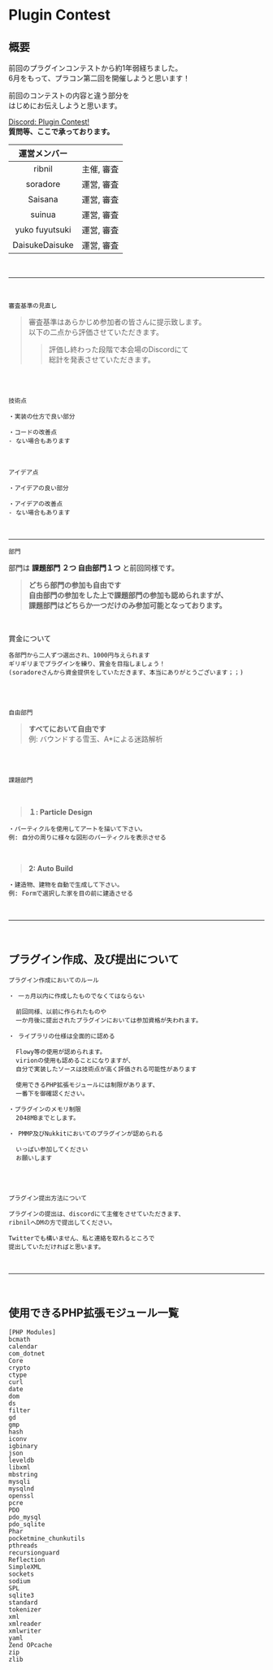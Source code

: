 # Plugin Contest  

## 概要  

前回のプラグインコンテストから約1年弱経ちました。  
6月をもって、プラコン第二回を開催しようと思います！

前回のコンテストの内容と違う部分を  
はじめにお伝えしようと思います。 

[Discord: Plugin Contest!](https://discord.gg/sqawZHa)  
**質問等、ここで承っております。**  

| 運営メンバー     |           |
|:--------------:|:---------:|
| ribnil         | 主催, 審査 |
| soradore       | 運営, 審査 |
| Saisana        | 運営, 審査 |
| suinua         | 運営, 審査 |
| yuko fuyutsuki | 運営, 審査 |
| DaisukeDaisuke | 運営, 審査 |

<br>  

***

<br>

```
審査基準の見直し
```  

> 審査基準はあらかじめ参加者の皆さんに提示致します。  
> 以下の二点から評価させていただきます。 
>> 評価し終わった段階で本会場のDiscordにて  
>> 総計を発表させていただきます。

<br>
<br>

`技術点`  

```
・実装の仕方で良い部分  

・コードの改善点
- ない場合もあります
```  

<br>
    
`アイデア点`  

```
・アイデアの良い部分  

・アイデアの改善点
- ない場合もあります
```  

<br>

***

`部門`  

部門は **課題部門 ２つ 自由部門１つ** と前回同様です。  
> **どちら部門の参加も自由です**  
> **自由部門の参加をした上で課題部門の参加も認められますが、**  
> **課題部門はどちらか一つだけのみ参加可能となっております。**

<br>

賞金について
```
各部門から二人ずつ選出され、1000円与えられます
ギリギリまでプラグインを練り、賞金を目指しましょう！
(soradoreさんから資金提供をしていただきます、本当にありがとうございます；；)
```

<br>
<br>

`自由部門`  

> **すべてにおいて自由です**  
> 例: バウンドする雪玉、A*による迷路解析  

<br>
<br>

`課題部門`  

<br>
  
> **１: Particle Design**  

```
・パーティクルを使用してアートを描いて下さい。
例: 自分の周りに様々な図形のパーティクルを表示させる
```  

<br>

> **2: Auto Build**  

```
・建造物、建物を自動で生成して下さい。
例: Formで選択した家を目の前に建造させる
```  

<br>  

***

<br>

## プラグイン作成、及び提出について  

`プラグイン作成においてのルール`  

```
・ 一ヵ月以内に作成したものでなくてはならない  
  
  前回同様、以前に作られたものや  
  一か月後に提出されたプラグインにおいては参加資格が失われます。
```

```
・ ライブラリの仕様は全面的に認める

  Flowy等の使用が認められます。
  virionの使用も認めることになりますが、  
  自分で実装したソースは技術点が高く評価される可能性があります  

  使用できるPHP拡張モジュールには制限があります、
  一番下を御確認ください。
```

```
・プラグインのメモリ制限
  2048MBまでとします。
```

```
・ PMMP及びNukkitにおいてのプラグインが認められる

  いっぱい参加してください
  お願いします
```

<br>
<br>

`プラグイン提出方法について`

```
プラグインの提出は、discordにて主催をさせていただきます、
ribnilへDMの方で提出してください。

Twitterでも構いません、私と連絡を取れるところで
提出していただければと思います。
```

<br>

***  

<br>

## 使用できるPHP拡張モジュール一覧
```
[PHP Modules]
bcmath
calendar
com_dotnet
Core
crypto
ctype
curl
date
dom
ds
filter
gd
gmp
hash
iconv
igbinary
json
leveldb
libxml
mbstring
mysqli
mysqlnd
openssl
pcre
PDO
pdo_mysql
pdo_sqlite
Phar
pocketmine_chunkutils
pthreads
recursionguard
Reflection
SimpleXML
sockets
sodium
SPL
sqlite3
standard
tokenizer
xml
xmlreader
xmlwriter
yaml
Zend OPcache
zip
zlib
```

